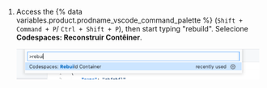 1. Access the {% data variables.product.prodname_vscode_command_palette %} (`Shift + Command + P`/ `Ctrl + Shift + P`), then start typing "rebuild". Selecione **Codespaces: Reconstruir Contêiner**.

    ![Opção de reconstruir contêiner](/assets/images/help/codespaces/codespaces-rebuild.png)
